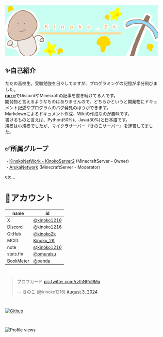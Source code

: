 <p class="profile-img" align="center">
 <img src="kinoko-header2.jpeg" width=800>
</p>

## ✨自己紹介
ただの高校生。受験勉強を日々してますが、プログラミングの記憶が半分飛びました。<br>
[**no+e**](https://note.com/kinoko1216)でDiscordやMinecraftの記事を書き続けてる人です。<br>
開発物と言えるようなものはありませんので、どちらかというと開発物にドキュメント記述やプログラムのバグ発見のほうができます。<br>
Markdownによるドキュメント作成、Wikiの作成なのが趣味です。<br>
書けるものと言えば、Python(50%)、Java(30%)と日本語です。<br>
規模は小規模でしたが、マイクラサーバー『きのこサーバー』を運営してました。<br>

## ✅所属グループ
・[KinokoNetWork - KinokoServer2]() (MinecraftServer - Owner)<br>
・[ArukaNetwork](https://disboard.org/ja/server/1168232472287395880) (MinecraftServer - Moderator)<br>

[etc...](<https://github.com/kinoko2k/kinoko2k/blob/main/History.md>)

# 🍨アカウント
| name | id |
| --- | --- |
| X | [@kinoko1216](https://twitter.com/kinoko1216/) |
| Discord | [@kinoko1216](https://discord.com/users/925245386568896564) |
| GitHub | [@kinoko2k](https://github.com/kinoko2k) |
| MCID | [Kinoko_2K](https://ja.namemc.com/profile/Kinoko_2K.1) |
| note | [@kinoko1216](https://note.com/kinoko1216) |
| stats.fm | [@omuraisu](https://web.stats.fm/omuraisu) |
| BookMeter | [@panda](https://bookmeter.com/users/1402914) |
<br>
<blockquote class="twitter-tweet"><p lang="ja" dir="ltr">プロフカード <a href="https://t.co/rzthNPc9Mq">pic.twitter.com/rzthNPc9Mq</a></p>&mdash; きのこ (@kinoko1216) <a href="https://twitter.com/kinoko1216/status/1819635409107951809?ref_src=twsrc%5Etfw">August 3, 2024</a></blockquote> 
<!-- <script async src="https://platform.twitter.com/widgets.js" charset="utf-8"></script> -->
<br>

[![Github](https://img.shields.io/badge/Github-181717.svg?style=for-the-badge&logo=Github&logoColor=white)](https://github.com/kinoko2k)

<br>

<!-- ・MinecraftId:[`Kinoko_2K`](https://ja.namemc.com/profile/Kinoko_2K)<br>
<li><a href="https://note.com/kinoko1216">note.com@kinoko1216<a><br>
-->

![Profile views](https://komarev.com/ghpvc/?username=kinoko2k)

<!--
## 📝主な記事
- [no+e@kinoko1216](https://note.com/kinoko1216)
    - [Discordの新機能の「投票」が追加された！ - kinoko2k](https://note.com/kinoko1216/n/n78b37bd3b50d)
    - [[Discord]Clipをうまく利用していい動画を残そう！ - kinoko2k](https://note.com/kinoko1216/n/nb1da602f0969)
- 翻訳
    - [BedWars](https://www.spigotmc.org/resources/screaming-bedwars-1-8-8-1-20-4.63714/update?update=493428)
    - [ChatEX](https://github.com/TheJeterLP/ChatEx/pull/146)
- ドキュメント記述
    - [Discord-SimpleMusicBot](https://github.com/mtripg6666tdr/Discord-SimpleMusicBot)
## ⚙️技術・使用
<!-- https://suzukikatsuma.github.io/badge-generator/ -->
<!--
## ステータス
![Metrics](/github-metrics.svg)
-->

<!--
![Top Lang](https://github-readme-stats.vercel.app/api/top-langs/?username=kinoko2k&layout=compact&langs_count=10)
<p><img align="center" src="https://github-readme-streak-stats.herokuapp.com/?user=kinoko2k&" alt="kinoko2k" /></p>
-->
<!-- ![Metrics](https://metrics.lecoq.io/kinoko2k?template=classic&isocalendar=1&languages=1&achievements=1&repositories=1&activity=1&base=header%2C%20activity%2C%20community%2C%20repositories%2C%20metadata&base.indepth=false&base.hireable=false&base.skip=false&repositories.batch=100&repositories.forks=false&repositories.affiliations=owner&isocalendar=false&isocalendar.duration=half-year&languages=false&languages.ignored=html%2Ccss%2Cjava%2Cjavascript%2Cmarkdown&languages.limit=8&languages.threshold=0%25&languages.other=false&languages.colors=github&languages.sections=most-used&languages.indepth=false&languages.analysis.timeout=15&languages.analysis.timeout.repositories=7.5&languages.categories=markup%2C%20programming&languages.recent.categories=markup%2C%20programming&languages.recent.load=300&languages.recent.days=14&repositories=false&repositories.featured=KinokoServer%2Fdocuments%2CJankenWeb%2CPunishment-Program%2CSentenceGenerator&repositories.pinned=0&repositories.starred=0&repositories.random=0&repositories.order=featured%2C%20pinned%2C%20starred%2C%20random&achievements=false&achievements.threshold=C&achievements.secrets=true&achievements.display=detailed&achievements.limit=5&activity=false&activity.limit=5&activity.load=300&activity.days=14&activity.visibility=all&activity.timestamps=false&activity.filter=all&config.timezone=Asia%2FTokyo) -->
<!-- ![Anurag's GitHub stats](https://github-readme-stats.vercel.app/api?username=kinoko2k&show_icons=true&theme=gruvbox) -->
<!-- ![Anurag's GitHub stats](https://github-readme-stats.vercel.app/api?username=kinoko2k&bg_color=30,e96443,904e95&title_color=fff&text_color=fff) -->
